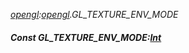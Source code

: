 _[opengl](../../modules/opengl/opengl-module.md):[opengl](../../modules/opengl/opengl-module.md).GL\_TEXTURE\_ENV\_MODE_
##### Const GL\_TEXTURE\_ENV\_MODE:[Int](../../modules/wonkey/wonkey-types-int.md)
